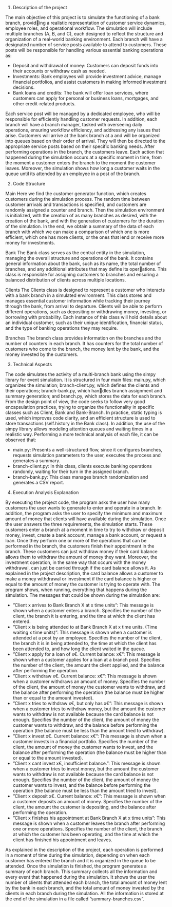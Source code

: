 1. Description of the project

The main objective of this project is to simulate the functioning of a bank branch, providing a realistic representation of customer service dynamics, employee roles, and operational
workflow. The simulation will include multiple branches (A, B, and C), each designed to
reflect the structure and organization of a real-world banking environment.
Each branch will have a designated number of service posts available to attend to customers.
These posts will be responsible for handling various essential banking operations as:
- Deposit and withdrawal of money: Customers can deposit funds into their accounts
or withdraw cash as needed.
- Investments: Bank employees will provide investment advice, manage financial portfolios,
and assist customers in making informed investment decisions.
- Bank loans and credits: The bank will offer loan services, where customers can apply
for personal or business loans, mortgages, and other credit-related products.

Each service post will be managed by a dedicated employee, who will be responsible for
efficiently handling customer requests. In addition, each branch will have a branch manager,
tasked with overseeing daily operations, ensuring workflow efficiency, and addressing any
issues that arise.
Customers will arrive at the bank branch at a and will be organized into queues based on
their order of arrival. They will then be directed to the appropriate service posts based on
their specific banking needs. After performing operations in the branch, the customers leave.
Each action that happened during the simulation occurs at a specific moment in time, from
the moment a customer enters the branch to the moment the customer leaves. Moreover, the
simulation shows how long a customer waits in the queue until its attended by an employee
in a post of the branch.

2. Code Structure

Main
Here we find the customer generator function, which creates customers during the simulation
process. The random time between customer arrivals and transactions is specified, and
customers are randomly assigned a counter and branch. Then the simulation environment is
initialized, with the creation of as many branches as desired, with the creation of the bank,
and with the generation of customers for the duration of the simulation.
In the end, we obtain a summary of the data of each branch with which we can make a
comparison of which one is more efficient, which one has more clients, or the ones that lend
or receive more money for investments.

Bank
The Bank class serves as the central entity in the simulation, managing the overall structure
and operations of the bank. It contains general information about the bank, such as its
name, the total number of branches, and any additional attributes that may define its operations. This class is responsible for assigning customers to branches and ensuring a balanced
distribution of clients across multiple locations.

Clients
The Clients class is designed to represent a customer who interacts with a bank branch
in a simulated environment. This class stores and manages essential customer information
while tracking their journey through the bank, from arrival to departure. Clients will be
able to perform different operations, such as depositing or withdrawing money, investing, or
borrowing with probability.
Each instance of this class will hold details about an individual customer, such as their unique
identification, financial status, and the type of banking operations they may require.

Branches
The branch class provides information on the branches and the number of counters in each
branch. It has counters for the total number of customers who come to the branch, the
money lent by the bank, and the money invested by the customers.

3. Technical Aspects

The code simulates the activity of a multi-branch bank using the simpy library for event
simulation. It is structured in four main files: main.py, which organizes the simulation;
branch-client.py, which defines the clients and their operations; branch-bank.py, which handles branch assignment and summary generation; and branch.py, which stores the data for
each branch.
From the design point of view, the code seeks to follow very good encapsulation practices,
trying to organize the functionality in specific classes such as Client, Bank and Bank-Branch.
In practice, static typing is used, which improves code clarity, and an efficient structure is
used to store transactions (self.history in the Bank class). In addition, the use of the simpy
library allows modeling attention queues and waiting times in a realistic way.
Performing a more technical analysis of each file, it can be observed that:
- main.py: Presents a well-structured flow, since it configures branches, requests simulation
parameters to the user, executes the process and generates a summary.
- branch-client.py: In this class, clients execute banking operations randomly, waiting for
their turn in the assigned branch.
- branch-bank.py: This class manages branch randomization and generates a CSV report.

4. Execution Analysis Explanation

By executing the project code, the program asks the user how many customers the user
wants to generate to enter and operate in a branch. In addition, the program asks the user
to specify the minimum and maximum amount of money that clients will have available
during the simulation. Once the user answers the three requirements, the simulation starts.
These customers enter a branch at a moment in time to try to withdraw or deposit money,
invest, create a bank account, manage a bank account, or request a loan. Once they perform
one or more of the operations that can be performed in the branch, the customers finish their
appointment in the branch.
These customers can just withdraw money if their card balance allows them to withdraw
the amount of money they want. Moreover, the investment operation, in the same way that
occurs with the money withdrawal, can just be carried through if the card balance allows it.
As explained in the project description, the card balance allows a customer to make a money
withdrawal or investment if the card balance is higher or equal to the amount of money the
customer is trying to operate with.
The program shows, when running, everything that happens during the simulation. The
messages that could be shown during the simulation are:
- ”Client x arrives to Bank Branch X at x time units”: This message is shown when
a customer enters a branch. Specifies the number of the client, the branch it is entering, and
the time at which the client has entered.
- ”Client x is being attended to at Bank Branch X at x time units. (Time
waiting x time units)”: This message is shown when a customer is attended at a post by
an employee. Specifies the number of the client, the branch it is in being attended to, the
time at which the client has been attended to, and how long the client waited in the queue.
- ”Client x apply for a loan of x€. Current balance: x€”: This message is shown
when a customer applies for a loan at a branch post. Specifies the number of the client, the
amount the client applied, and the balance after performing the operation.
- ”Client x withdraw x€. Current balance: x€”: This message is shown when a
customer withdraws an amount of money. Specifies the number of the client, the amount of
money the customer wants to withdraw, and the balance after performing the operation (the
balance must be higher than or equal to the amount invested).
- ”Client x tries to withdraw x€, but only has x€”: This message is shown when a
customer tries to withdraw money, but the amount the customer wants to withdraw is not
available because the card balance is not enough. Specifies the number of the client, the
amount of money the customer wants to withdraw, and the balance before performing the
operation (the balance must be less than the amount tried to withdraw).
- ”Client x invest x€. Current balance: x€”: This message is shown when a customer
invests in a financial portfolio. Specifies the number of the client, the amount of money the
customer wants to invest, and the balance after performing the operation (the balance must
be higher than or equal to the amount invested).
- ”Client x cant invest x€, insufficient balance.”: This message is shown when a
customer tries to invest money, but the amount the customer wants to withdraw is not
available because the card balance is not enough. Specifies the number of the client, the
amount of money the customer wants to invest, and the balance before performing the
operation (the balance must be less than the amount tried to invest).
- ”Client x deposit x€. Current balance: x€”: This message is shown when a customer
deposits an amount of money. Specifies the number of the client, the amount the customer
is depositing, and the balance after performing the operation.
- ”Client x finishes his appointment at Bank Branch X at x time units”: This
message is shown when a customer leaves the branch after performing one or more operations.
Specifies the number of the client, the branch at which the customer has been operating, and
the time at which the client has finished his appointment and leaves.

As explained in the description of the project, each operation is performed in a moment of
time during the simulation, depending on when each customer has entered the branch and it
is organized in the queue to be attended.
Once the simulation is finished, the program generates a summary of each branch. This
summary collects all the information and every event that happened during the simulation.
It shows the user the number of clients that attended each branch, the total amount of money
lent by the bank in each branch, and the total amount of money invested by the clients in
each branch during the simulation.
All the information is stored at the end of the simulation in a file called ”summary-branches.csv”.
